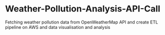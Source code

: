# Weather-Pollution-Analysis-API-Call
Fetching weather pollution data from OpenWeatherMap API and create ETL pipeline on AWS and data visualisation and analysis
